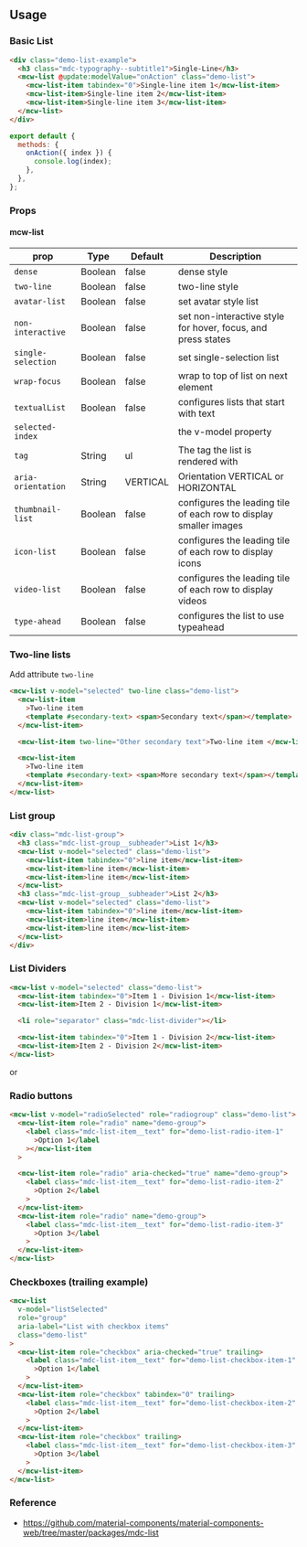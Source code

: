 ## Usage

### Basic List

```html
<div class="demo-list-example">
  <h3 class="mdc-typography--subtitle1">Single-Line</h3>
  <mcw-list @update:modelValue="onAction" class="demo-list">
    <mcw-list-item tabindex="0">Single-line item 1</mcw-list-item>
    <mcw-list-item>Single-line item 2</mcw-list-item>
    <mcw-list-item>Single-line item 3</mcw-list-item>
  </mcw-list>
</div>
```

```javascript
export default {
  methods: {
    onAction({ index }) {
      console.log(index);
    },
  },
};
```

### Props

#### mcw-list

| prop               | Type    | Default  | Description                                                       |
| ------------------ | ------- | -------- | ----------------------------------------------------------------- |
| `dense`            | Boolean | false    | dense style                                                       |
| `two-line`         | Boolean | false    | two-line style                                                    |
| `avatar-list`      | Boolean | false    | set avatar style list                                             |
| `non-interactive`  | Boolean | false    | set non-interactive style for hover, focus, and press states      |
| `single-selection` | Boolean | false    | set single-selection list                                         |
| `wrap-focus`       | Boolean | false    | wrap to top of list on next element                               |
| `textualList`      | Boolean | false    | configures lists that start with text                             |
| `selected-index`   |         |          | the v-model property                                              |
| `tag`              | String  | ul       | The tag the list is rendered with                                 |
| `aria-orientation` | String  | VERTICAL | Orientation VERTICAL or HORIZONTAL                                |
| `thumbnail-list`   | Boolean | false    | configures the leading tile of each row to display smaller images |
| `icon-list`        | Boolean | false    | configures the leading tile of each row to display icons          |
| `video-list`       | Boolean | false    | configures the leading tile of each row to display videos         |
| `type-ahead`       | Boolean | false    | configures the list to use typeahead                              |

### Two-line lists

Add attribute `two-line`

```html
<mcw-list v-model="selected" two-line class="demo-list">
  <mcw-list-item
    >Two-line item
    <template #secondary-text> <span>Secondary text</span></template>
  </mcw-list-item>

  <mcw-list-item two-line="Other secondary text">Two-line item </mcw-list-item>

  <mcw-list-item
    >Two-line item
    <template #secondary-text> <span>More secondary text</span></template>
  </mcw-list-item>
</mcw-list>
```

### List group

```html
<div class="mdc-list-group">
  <h3 class="mdc-list-group__subheader">List 1</h3>
  <mcw-list v-model="selected" class="demo-list">
    <mcw-list-item tabindex="0">line item</mcw-list-item>
    <mcw-list-item>line item</mcw-list-item>
    <mcw-list-item>line item</mcw-list-item>
  </mcw-list>
  <h3 class="mdc-list-group__subheader">List 2</h3>
  <mcw-list v-model="selected" class="demo-list">
    <mcw-list-item tabindex="0">line item</mcw-list-item>
    <mcw-list-item>line item</mcw-list-item>
    <mcw-list-item>line item</mcw-list-item>
  </mcw-list>
</div>
```

### List Dividers

```html
<mcw-list v-model="selected" class="demo-list">
  <mcw-list-item tabindex="0">Item 1 - Division 1</mcw-list-item>
  <mcw-list-item>Item 2 - Division 1</mcw-list-item>

  <li role="separator" class="mdc-list-divider"></li>

  <mcw-list-item tabindex="0">Item 1 - Division 2</mcw-list-item>
  <mcw-list-item>Item 2 - Division 2</mcw-list-item>
</mcw-list>
```

or

### Radio buttons

```html
<mcw-list v-model="radioSelected" role="radiogroup" class="demo-list">
  <mcw-list-item role="radio" name="demo-group">
    <label class="mdc-list-item__text" for="demo-list-radio-item-1"
      >Option 1</label
    ></mcw-list-item
  >

  <mcw-list-item role="radio" aria-checked="true" name="demo-group">
    <label class="mdc-list-item__text" for="demo-list-radio-item-2"
      >Option 2</label
    >
  </mcw-list-item>
  <mcw-list-item role="radio" name="demo-group">
    <label class="mdc-list-item__text" for="demo-list-radio-item-3"
      >Option 3</label
    >
  </mcw-list-item>
</mcw-list>
```

### Checkboxes (trailing example)

```html
<mcw-list
  v-model="listSelected"
  role="group"
  aria-label="List with checkbox items"
  class="demo-list"
>
  <mcw-list-item role="checkbox" aria-checked="true" trailing>
    <label class="mdc-list-item__text" for="demo-list-checkbox-item-1"
      >Option 1</label
    >
  </mcw-list-item>
  <mcw-list-item role="checkbox" tabindex="0" trailing>
    <label class="mdc-list-item__text" for="demo-list-checkbox-item-2"
      >Option 2</label
    >
  </mcw-list-item>
  <mcw-list-item role="checkbox" trailing>
    <label class="mdc-list-item__text" for="demo-list-checkbox-item-3"
      >Option 3</label
    >
  </mcw-list-item>
</mcw-list>
```

### Reference

- <https://github.com/material-components/material-components-web/tree/master/packages/mdc-list>
